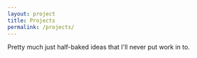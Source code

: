 ```yaml
---
layout: project
title: Projects
permalink: /projects/
---
```


Pretty much just half-baked ideas that I'll never put work in to.
